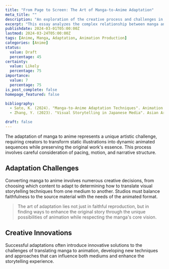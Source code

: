 ```yaml
---
title: "From Page to Screen: The Art of Manga-to-Anime Adaptation"
meta_title: ""
description: "An exploration of the creative process and challenges in adapting manga to anime"
excerpt: "This essay analyzes the complex relationship between manga and their anime adaptations, examining the creative decisions, technical challenges, and artistic considerations involved in bringing illustrated stories to animated life."
publishdate: 2024-03-01T05:00:00Z
lastmod: 2024-03-24T05:00:00Z
tags: [Anime, Manga, Adaptation, Animation Production]
categories: [Anime]
status:
  value: Draft
  percentage: 45
certainty:
  value: Likely
  percentage: 75
importance:
  value: 7
  percentage: 75
is_post_complete: false
homepage_featured: false

bibliography:
  - Sato, K. (2024). "Manga-to-Anime Adaptation Techniques". Animation Production Journal, 11(2), 67-89.
  - Zhang, Y. (2023). "Visual Storytelling in Japanese Media". Asian Arts Quarterly, 5(4), 112-134.

draft: false
---
```


The adaptation of manga to anime represents a unique artistic challenge, requiring creators to transform static illustrations into dynamic animated sequences while preserving the original work's essence. This process involves careful consideration of pacing, motion, and narrative structure.

## Adaptation Challenges

Converting manga to anime involves numerous creative decisions, from choosing which content to adapt to determining how to translate visual storytelling techniques from one medium to another. Studios must balance faithfulness to the source material with the needs of the animated format.

> The art of adaptation lies not just in faithful reproduction, but in finding ways to enhance the original story through the unique possibilities of animation while respecting the manga's core vision.

## Creative Innovations

Successful adaptations often introduce innovative solutions to the challenges of translating manga to animation, developing new techniques and approaches that can influence both mediums and enhance the storytelling experience.

